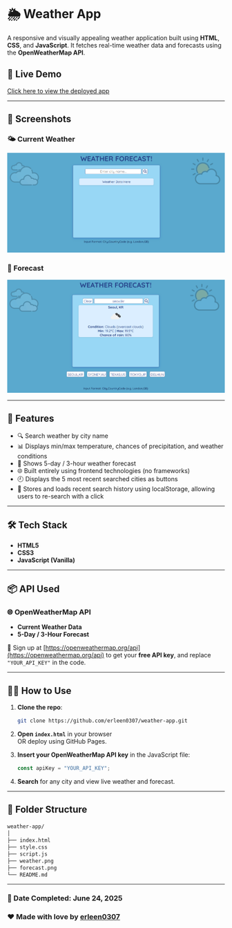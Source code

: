 # 🌦️ Weather App

A responsive and visually appealing weather application built using **HTML**, **CSS**, and **JavaScript**. It fetches real-time weather data and forecasts using the **OpenWeatherMap API**.

## 🔗 Live Demo

[Click here to view the deployed app](https://erleen0307.github.io/weather-app/)

---

## 📸 Screenshots

### 🌤️ Current Weather
![Current Weather Screenshot](weather.png)

### 📅 Forecast
![Forecast Screenshot](forecast.png)

---

## 🚀 Features

- 🔍 Search weather by city name
- 📊 Displays min/max temperature, chances of precipitation, and weather conditions
- 📆 Shows 5-day / 3-hour weather forecast
- 🌐 Built entirely using frontend technologies (no frameworks)
- 🕘 Displays the 5 most recent searched cities as buttons
- 💾 Stores and loads recent search history using localStorage, allowing users to re-search with a click

---

## 🛠️ Tech Stack

- **HTML5**
- **CSS3**
- **JavaScript (Vanilla)**

---

## 📦 API Used

### 🌐 OpenWeatherMap API

- **Current Weather Data**
- **5-Day / 3-Hour Forecast**

📌 Sign up at [https://openweathermap.org/api](https://openweathermap.org/api) to get your **free API key**, and replace `"YOUR_API_KEY"` in the code.

---

## 🧑‍💻 How to Use

1. **Clone the repo**:
   ```bash
   git clone https://github.com/erleen0307/weather-app.git
   ```

2. **Open `index.html`** in your browser  
   OR deploy using GitHub Pages.

3. **Insert your OpenWeatherMap API key** in the JavaScript file:
   ```javascript
   const apiKey = "YOUR_API_KEY";
   ```

4. **Search** for any city and view live weather and forecast.

---

## 📂 Folder Structure

```
weather-app/
│
├── index.html
├── style.css
├── script.js
├── weather.png
├── forecast.png
└── README.md
```

---

### 📅 Date Completed: June 24, 2025
### ❤️ Made with love by <a href="https://github.com/erleen0307">erleen0307</a>

